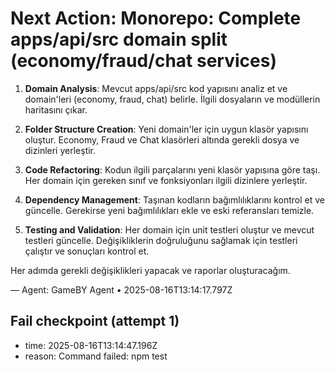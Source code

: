 # Next Action: Monorepo: Complete apps/api/src domain split (economy/fraud/chat services)

1. **Domain Analysis**: Mevcut apps/api/src kod yapısını analiz et ve domain'leri (economy, fraud, chat) belirle. İlgili dosyaların ve modüllerin haritasını çıkar.

2. **Folder Structure Creation**: Yeni domain'ler için uygun klasör yapısını oluştur. Economy, Fraud ve Chat klasörleri altında gerekli dosya ve dizinleri yerleştir.

3. **Code Refactoring**: Kodun ilgili parçalarını yeni klasör yapısına göre taşı. Her domain için gereken sınıf ve fonksiyonları ilgili dizinlere yerleştir.

4. **Dependency Management**: Taşınan kodların bağımlılıklarını kontrol et ve güncelle. Gerekirse yeni bağımlılıkları ekle ve eski referansları temizle.

5. **Testing and Validation**: Her domain için unit testleri oluştur ve mevcut testleri güncelle. Değişikliklerin doğruluğunu sağlamak için testleri çalıştır ve sonuçları kontrol et. 

Her adımda gerekli değişiklikleri yapacak ve raporlar oluşturacağım.

— Agent: GameBY Agent • 2025-08-16T13:14:17.797Z


## Fail checkpoint (attempt 1)
- time: 2025-08-16T13:14:47.196Z
- reason: Command failed: npm test
